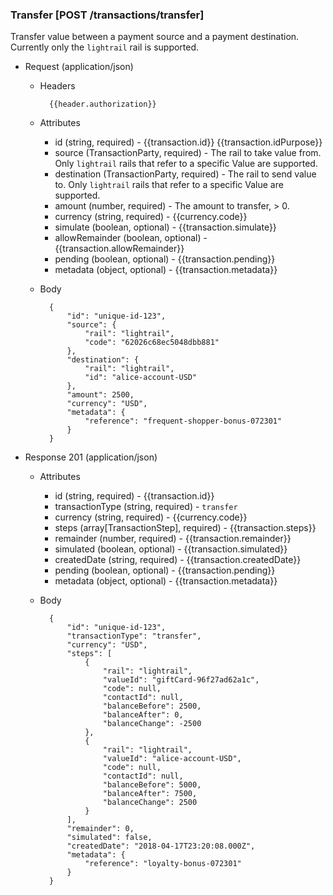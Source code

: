### Transfer [POST /transactions/transfer]

Transfer value between a payment source and a payment destination.  Currently only the `lightrail` rail is supported.

+ Request (application/json)

    + Headers
    
            {{header.authorization}}

    + Attributes
        + id (string, required) - {{transaction.id}}  {{transaction.idPurpose}}
        + source (TransactionParty, required) - The rail to take value from.  Only `lightrail` rails that refer to a specific Value are supported.
        + destination (TransactionParty, required) - The rail to send value to.  Only `lightrail` rails that refer to a specific Value are supported.
        + amount (number, required) - The amount to transfer, > 0.
        + currency (string, required) - {{currency.code}}
        + simulate (boolean, optional) - {{transaction.simulate}}
        + allowRemainder (boolean, optional) - {{transaction.allowRemainder}}
        + pending (boolean, optional) - {{transaction.pending}}
        + metadata (object, optional) - {{transaction.metadata}}

    + Body

            {
                "id": "unique-id-123",
                "source": {
                    "rail": "lightrail",
                    "code": "62026c68ec5048dbb881"
                },
                "destination": {
                    "rail": "lightrail",
                    "id": "alice-account-USD"
                },
                "amount": 2500,
                "currency": "USD",
                "metadata": {
                    "reference": "frequent-shopper-bonus-072301"
                }
            }

+ Response 201 (application/json)
    + Attributes
        + id (string, required) - {{transaction.id}}
        + transactionType (string, required) - `transfer`
        + currency (string, required) - {{currency.code}}
        + steps (array[TransactionStep], required) - {{transaction.steps}}
        + remainder (number, required) - {{transaction.remainder}}
        + simulated (boolean, optional) - {{transaction.simulated}}
        + createdDate (string, required) - {{transaction.createdDate}}
        + pending (boolean, optional) - {{transaction.pending}}
        + metadata (object, optional) - {{transaction.metadata}}

    + Body

            {
                "id": "unique-id-123",
                "transactionType": "transfer",
                "currency": "USD",
                "steps": [
                    {
                        "rail": "lightrail",
                        "valueId": "giftCard-96f27ad62a1c",
                        "code": null,
                        "contactId": null,
                        "balanceBefore": 2500,
                        "balanceAfter": 0,
                        "balanceChange": -2500
                    },
                    {
                        "rail": "lightrail",
                        "valueId": "alice-account-USD",
                        "code": null,
                        "contactId": null,
                        "balanceBefore": 5000,
                        "balanceAfter": 7500,
                        "balanceChange": 2500
                    }
                ],
                "remainder": 0,
                "simulated": false,
                "createdDate": "2018-04-17T23:20:08.000Z",
                "metadata": {
                    "reference": "loyalty-bonus-072301"
                }
            }
